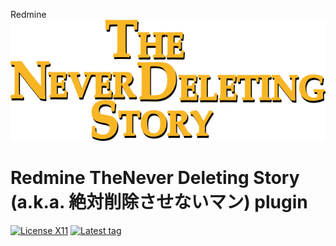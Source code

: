 Redmine ![](doc/the_never_deleting_story_logo.png)

# Redmine TheNever Deleting Story (a.k.a. 絶対削除させないマン) plugin

[![License X11](https://img.shields.io/badge/license-X11-blue.svg)](https://raw.githubusercontent.com/nishidayuya/redmine_the_never_deleting_story/master/LICENSE.txt)
[![Latest tag](https://img.shields.io/github/v/tag/nishidayuya/redmine_the_never_deleting_story)](https://github.com/nishidayuya/redmine_the_never_deleting_story/tags)
